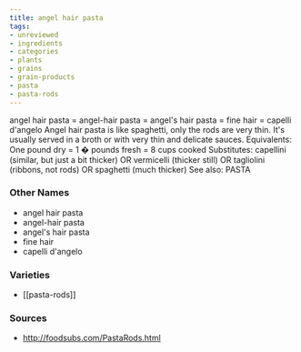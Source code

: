 ```yaml
---
title: angel hair pasta
tags:
- unreviewed
- ingredients
- categories
- plants
- grains
- grain-products
- pasta
- pasta-rods
---
```

angel hair pasta = angel-hair pasta = angel's hair pasta = fine hair = capelli d'angelo Angel hair pasta is like spaghetti, only the rods are very thin. It's usually served in a broth or with very thin and delicate sauces. Equivalents: One pound dry = 1 � pounds fresh = 8 cups cooked Substitutes: capellini (similar, but just a bit thicker) OR vermicelli (thicker still) OR tagliolini (ribbons, not rods) OR spaghetti (much thicker) See also: PASTA

### Other Names

* angel hair pasta
* angel-hair pasta
* angel's hair pasta
* fine hair
* capelli d'angelo

### Varieties

* [[pasta-rods]]

### Sources
* http://foodsubs.com/PastaRods.html
